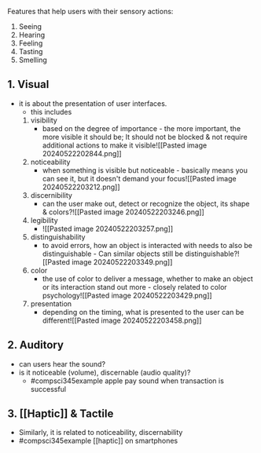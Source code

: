 Features that help users with their sensory actions:
1. Seeing
2. Hearing
3. Feeling
4. Tasting
5. Smelling
## 1. Visual
- it is about the presentation of user interfaces. 
	- this includes 
	1. visibility
		- based on the degree of importance - the more important, the more visible it should be; It should not be blocked & not require additional actions to make it visible![[Pasted image 20240522202844.png]]
	2. noticeability
		- when something is visible but noticeable - basically means you can see it, but it doesn't demand your focus![[Pasted image 20240522203212.png]]
	3. discernibility
		- can the user make out, detect or recognize the object, its shape & colors?![[Pasted image 20240522203246.png]]
	4. legibility
		- ![[Pasted image 20240522203257.png]]
	5. distinguishability
		- to avoid errors, how an object is interacted with needs to also be distinguishable - Can similar objects still be distinguishable?![[Pasted image 20240522203349.png]]
	6. color
		- the use of color to deliver a message, whether to make an object or its interaction stand out more - closely related to color psychology![[Pasted image 20240522203429.png]]
	7. presentation
		- depending on the timing, what is presented to the user can be different![[Pasted image 20240522203458.png]]
## 2. Auditory
- can users hear the sound?
- is it noticeable (volume), discernable (audio quality)?
	- #compsci345example apple pay sound when transaction is successful
## 3. [[Haptic]] & Tactile
- Similarly, it is related to noticeability, discernability
- #compsci345example [[haptic]] on smartphones